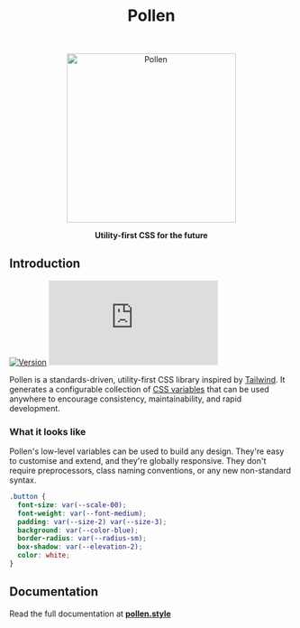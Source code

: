 <h1 align="center"> Pollen </h1> <br>
<p align="center">
  <a href="https://www.pollen.style/">
    <img alt="Pollen" title="Pollen" src="https://i.imgur.com/wensu33.png" width="300">
  </a>
</p>

<p align="center"><b>
Utility-first CSS for the future
  </b></p>

<!-- <p align="center">
  <a href="https://www.npmjs.com/package/pollen-css">
    <img alt="Get it on NPM" title="NPM" src="https://img.shields.io/npm/v/pollen-css.svg?style=flat">
  </a>
  <img alt="Pollen Size" title="Pollen Size" src="https://img.badgesize.io/https://unpkg.com/pollen-css/pollen.css?compression=gzip&label=size">
</p> -->

## Introduction

[![Version](https://img.shields.io/npm/v/pollen-css.svg?style=flat)](https://www.npmjs.com/package/pollen-css) ![Size](https://img.badgesize.io/https://unpkg.com/pollen-css/pollen.css?compression=gzip&label=size)

Pollen is a standards-driven, utility-first CSS library inspired by [Tailwind](https://tailwindcss.com/). It generates a configurable collection of [CSS variables](https://developer.mozilla.org/en-US/docs/Web/CSS/--*) that can be used anywhere to encourage consistency, maintainability, and rapid development.

### What it looks like

Pollen's low-level variables can be used to build any design. They're easy to customise and extend, and they're globally responsive. They don't require preprocessors, class naming conventions, or any new non-standard syntax.

```css
.button {
  font-size: var(--scale-00);
  font-weight: var(--font-medium);
  padding: var(--size-2) var(--size-3);
  background: var(--color-blue);
  border-radius: var(--radius-sm);
  box-shadow: var(--elevation-2);
  color: white;
}
```

## Documentation

Read the full documentation at **[pollen.style](https://www.pollen.style)**
